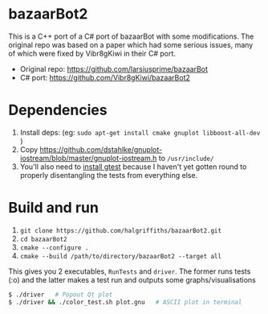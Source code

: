 # bazaarBot2
This is a C++ port of a C# port of bazaarBot with some modifications.
The original repo was based on a paper which had some serious issues, many of which were fixed by Vibr8gKiwi in their C# port.
 - Original repo: https://github.com/larsiusprime/bazaarBot
 - C# port: https://github.com/Vibr8gKiwi/bazaarBot2

# Dependencies
1. Install deps:
 (eg: `sudo apt-get install cmake gnuplot libboost-all-dev `)
2. Copy https://github.com/dstahlke/gnuplot-iostream/blob/master/gnuplot-iostream.h to `/usr/include/`
3. You'll also need to [install gtest](https://www.eriksmistad.no/getting-started-with-google-test-on-ubuntu/) because I haven't yet gotten round to properly disentangling the tests from everything else.

# Build and run
1. `git clone https://github.com/halgriffiths/bazaarBot2.git`
2. `cd bazaarBot2`
3. `cmake --configure .`
4. `cmake --build /path/to/directory/bazaarBot2 --target all`

This gives you 2 executables, `RunTests` and `driver`. The former runs tests (:o) and the latter makes a test run and outputs some graphs/visualisations

~~~bash
$ ./driver   # Popout Qt plot
$ ./driver && ./color_test.sh plot.gnu   # ASCII plot in terminal
~~~
